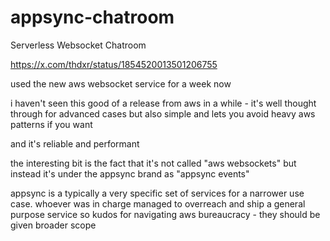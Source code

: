 # appsync-chatroom
Serverless Websocket Chatroom


https://x.com/thdxr/status/1854520013501206755

used the new aws websocket service for a week now

i haven't seen this good of a release from aws in a while - it's well thought through for advanced cases but also simple and lets you avoid heavy aws patterns if you want

and it's reliable and performant

the interesting bit is the fact that it's not called "aws websockets" but instead it's under the appsync brand as "appsync events"

appsync is a typically a very specific set of services for a narrower use case. whoever was in charge managed to overreach and ship a general purpose service so kudos for navigating aws bureaucracy - they should be given broader scope